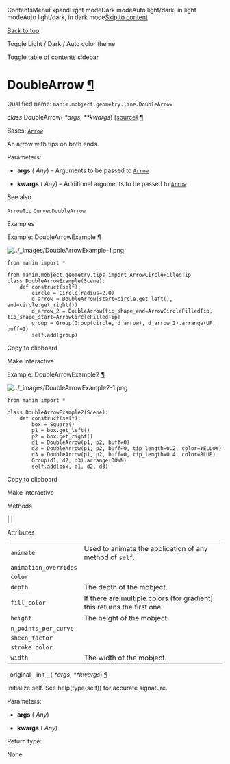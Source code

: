 ContentsMenuExpandLight modeDark modeAuto light/dark, in light modeAuto light/dark, in dark mode[Skip to content](https://docs.manim.community/en/stable/reference/manim.mobject.geometry.line.DoubleArrow.html#furo-main-content)

[Back to top](https://docs.manim.community/en/stable/reference/manim.mobject.geometry.line.DoubleArrow.html#)

Toggle Light / Dark / Auto color theme

Toggle table of contents sidebar

# DoubleArrow [¶](https://docs.manim.community/en/stable/reference/manim.mobject.geometry.line.DoubleArrow.html\#doublearrow "Link to this heading")

Qualified name: `manim.mobject.geometry.line.DoubleArrow`

_class_ DoubleArrow( _\*args_, _\*\*kwargs_) [\[source\]](https://docs.manim.community/en/stable/_modules/manim/mobject/geometry/line.html#DoubleArrow) [¶](https://docs.manim.community/en/stable/reference/manim.mobject.geometry.line.DoubleArrow.html#manim.mobject.geometry.line.DoubleArrow "Link to this definition")

Bases: [`Arrow`](https://docs.manim.community/en/stable/reference/manim.mobject.geometry.line.Arrow.html#manim.mobject.geometry.line.Arrow "manim.mobject.geometry.line.Arrow")

An arrow with tips on both ends.

Parameters:

- **args** ( _Any_) – Arguments to be passed to [`Arrow`](https://docs.manim.community/en/stable/reference/manim.mobject.geometry.line.Arrow.html#manim.mobject.geometry.line.Arrow "manim.mobject.geometry.line.Arrow")

- **kwargs** ( _Any_) – Additional arguments to be passed to [`Arrow`](https://docs.manim.community/en/stable/reference/manim.mobject.geometry.line.Arrow.html#manim.mobject.geometry.line.Arrow "manim.mobject.geometry.line.Arrow")


See also

`ArrowTip` `CurvedDoubleArrow`

Examples

Example: DoubleArrowExample [¶](https://docs.manim.community/en/stable/reference/manim.mobject.geometry.line.DoubleArrow.html#doublearrowexample)

![../_images/DoubleArrowExample-1.png](https://docs.manim.community/en/stable/_images/DoubleArrowExample-1.png)

```
from manim import *

from manim.mobject.geometry.tips import ArrowCircleFilledTip
class DoubleArrowExample(Scene):
    def construct(self):
        circle = Circle(radius=2.0)
        d_arrow = DoubleArrow(start=circle.get_left(), end=circle.get_right())
        d_arrow_2 = DoubleArrow(tip_shape_end=ArrowCircleFilledTip, tip_shape_start=ArrowCircleFilledTip)
        group = Group(Group(circle, d_arrow), d_arrow_2).arrange(UP, buff=1)
        self.add(group)

```

Copy to clipboard

Make interactive

Example: DoubleArrowExample2 [¶](https://docs.manim.community/en/stable/reference/manim.mobject.geometry.line.DoubleArrow.html#doublearrowexample2)

![../_images/DoubleArrowExample2-1.png](https://docs.manim.community/en/stable/_images/DoubleArrowExample2-1.png)

```
from manim import *

class DoubleArrowExample2(Scene):
    def construct(self):
        box = Square()
        p1 = box.get_left()
        p2 = box.get_right()
        d1 = DoubleArrow(p1, p2, buff=0)
        d2 = DoubleArrow(p1, p2, buff=0, tip_length=0.2, color=YELLOW)
        d3 = DoubleArrow(p1, p2, buff=0, tip_length=0.4, color=BLUE)
        Group(d1, d2, d3).arrange(DOWN)
        self.add(box, d1, d2, d3)

```

Copy to clipboard

Make interactive

Methods

|
|

Attributes

|     |     |
| --- | --- |
| `animate` | Used to animate the application of any method of `self`. |
| `animation_overrides` |  |
| `color` |  |
| `depth` | The depth of the mobject. |
| `fill_color` | If there are multiple colors (for gradient) this returns the first one |
| `height` | The height of the mobject. |
| `n_points_per_curve` |  |
| `sheen_factor` |  |
| `stroke_color` |  |
| `width` | The width of the mobject. |

\_original\_\_init\_\_( _\*args_, _\*\*kwargs_) [¶](https://docs.manim.community/en/stable/reference/manim.mobject.geometry.line.DoubleArrow.html#manim.mobject.geometry.line.DoubleArrow._original__init__ "Link to this definition")

Initialize self. See help(type(self)) for accurate signature.

Parameters:

- **args** ( _Any_)

- **kwargs** ( _Any_)


Return type:

None